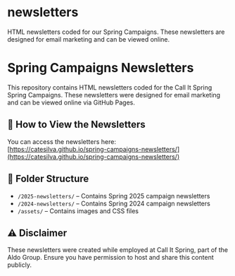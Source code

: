 # newsletters
HTML newsletters coded for our Spring Campaigns. These newsletters are designed for email marketing and can be viewed online.

# Spring Campaigns Newsletters

This repository contains HTML newsletters coded for the Call It Spring Spring Campaigns. These newsletters were designed for email marketing and can be viewed online via GitHub Pages.

## 📄 How to View the Newsletters

You can access the newsletters here:  
[https://catesilva.github.io/spring-campaigns-newsletters/](https://catesilva.github.io/spring-campaigns-newsletters/)

## 📂 Folder Structure

- `/2025-newsletters/` – Contains Spring 2025 campaign newsletters  
- `/2024-newsletters/` – Contains Spring 2024 campaign newsletters  
- `/assets/` – Contains images and CSS files  

## ⚠️ Disclaimer

These newsletters were created while employed at Call It Spring, part of the Aldo Group. Ensure you have permission to host and share this content publicly.
